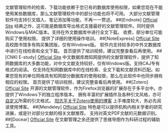 文献管理软件的检索、下载功能依赖于您已有的数据库使用权限，如果您现在不能使用某些数据库，那么文献管理软件中的部分功能也将不可用。
大部分文献管理软件均支持引文插入、笔记添加等功能，不再一一赘述。
##[Endnote]
[Official Site](http://endnote.com/)
经典之作，这可能是数据库导出格式支援最好的文献管理软件。同时提供Windows与MAC版本。支持在外文数据库中进行全文下载。
收费，部分单位可能购买了使用权限。
提供了详细的使用操作培训。
##[NoteExpress]
[Official Site](http://www.inoteexpress.com/aegean/)
高校图书馆多有购买集团版，仅有Windows版。
软件内支持较多的中外文数据库中进行在线检索和全文下载。
首页提供了培训视频，建议完整查看后再使用。
##[CNKI E-study]
[Official Site](http://elearning.cnki.net)
中文数据库商知网提供的文献管理软件，提供了知网数据库的大多数功能，对中文文献支持较好。仅有Windows版。支持CAJ专有格式的阅读。
仅支持在知网数据库中的在线检索、全文下载和文献资料匹配。如果您现有的单位网络具有知网部分数据库的使用权限，那么在此软件中也同步拥有相应的权限。
首页提供了培训视频，建议完整查看后再使用。
##[Zotero]
[Official Site](https://www.zotero.org/)
开源的文献管理软件，作为Firefox浏览器的扩展存在于多平台中。亦提供了Windows下的独立程序版本。
拥有丰富的扩展插件及各种引文风格，亦可[自定义](http://editor.citationstyles.org/about/)所需的引文格式。
[阳志平关于Zotero使用的博客](http://www.yangzhiping.com/tech/zotero1.html)
上手难度较大，务必先阅读使用博客。
##[Mendeley]
[Official Site](https://www.mendeley.com/)
特色是可以提供机构内相关学者的研究进展，或是针对部分文献的相关文献推荐。
支持对英文PDF文献的元数据识别。
##[Docear]
[Official Site](http://www.docear.org/)
在文献管理之余还提供了思维导图作为科研过程的辅助工具。
